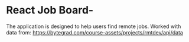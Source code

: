 # React Job Board-
The application is designed to help users find remote jobs.
Worked with data from: https://bytegrad.com/course-assets/projects/rmtdev/api/data





